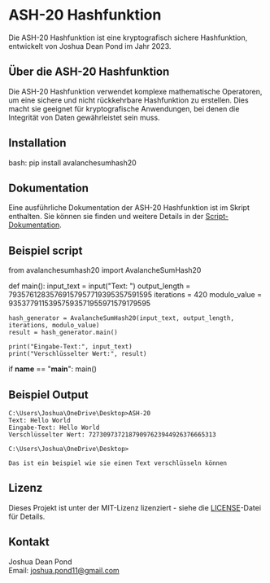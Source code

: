 # ASH-20 Hashfunktion

Die ASH-20 Hashfunktion ist eine kryptografisch sichere Hashfunktion, entwickelt von Joshua Dean Pond im Jahr 2023. 

## Über die ASH-20 Hashfunktion

Die ASH-20 Hashfunktion verwendet komplexe mathematische Operatoren, um eine sichere und nicht rückkehrbare Hashfunktion zu erstellen. Dies macht sie geeignet für kryptografische Anwendungen, bei denen die Integrität von Daten gewährleistet sein muss.

## Installation

bash: pip install avalanchesumhash20

## Dokumentation

Eine ausführliche Dokumentation der ASH-20 Hashfunktion ist im Skript enthalten. Sie können sie finden und weitere Details in der [Script-Dokumentation](docs/script_documentation.pdf).


## Beispiel script
from avalanchesumhash20 import AvalancheSumHash20

def main():
    input_text = input("Text: ")
    output_length = 79357612835769157957719395357591595
    iterations = 420
    modulo_value = 93537791153957593571955971579179595

    hash_generator = AvalancheSumHash20(input_text, output_length, iterations, modulo_value)
    result = hash_generator.main()

    print("Eingabe-Text:", input_text)
    print("Verschlüsselter Wert:", result)

if __name__ == "__main__":
    main()

## Beispiel Output
```
C:\Users\Joshua\OneDrive\Desktop>ASH-20
Text: Hello World
Eingabe-Text: Hello World
Verschlüsselter Wert: 72730973721879097623944926376665313

C:\Users\Joshua\OneDrive\Desktop>

Das ist ein beispiel wie sie einen Text verschlüsseln können
```

## Lizenz

Dieses Projekt ist unter der MIT-Lizenz lizenziert - siehe die [LICENSE](LICENSE)-Datei für Details.

## Kontakt

Joshua Dean Pond  
Email: joshua.pond11@gmail.com
